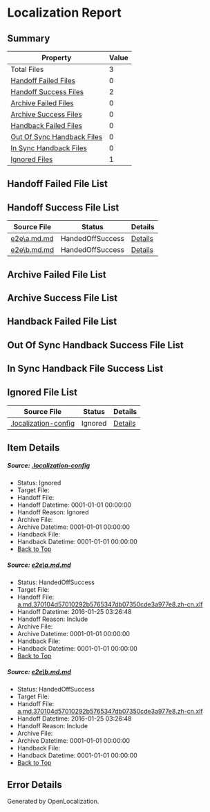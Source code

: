 # <a name='report-top'></a> Localization Report

## Summary
 Property | Value 
 -------- | ----- 
 Total Files | 3
[ Handoff Failed Files ](#handoff-failed-list)| 0
[ Handoff Success Files ](#handoff-success-list)| 2
[ Archive Failed Files ](#archive-failed-list)| 0
[ Archive Success Files ](#archive-success-list)| 0
[ Handback Failed Files ](#handback-failed-list)| 0
[ Out Of Sync Handback Files ](#outofsync-handback-success-list)| 0
[ In Sync Handback Files ](#insync-handback-success-list)| 0
[ Ignored Files ](#ignored-list)| 1

## <a name='handoff-failed-list'></a> Handoff Failed File List

## <a name='handoff-success-list'></a> Handoff Success File List
 Source File | Status | Details 
 ----------- | ------ | ------- 
 [e2e\a.md.md](https://github.com/OpenLocalizationTest/oltest/blob/1dd947e83bbc9167b458b976f699f0bcaf2e56a5/e2e/a.md.md) | HandedOffSuccess | [Details](#6debf56204b0e72aafb3e38adce9c0f443b09da01)
 [e2e\b.md.md](https://github.com/OpenLocalizationTest/oltest/blob/1dd947e83bbc9167b458b976f699f0bcaf2e56a5/e2e/b.md.md) | HandedOffSuccess | [Details](#6debf56204b0e72aafb3e38adce9c0f443b09da02)

## <a name='archive-failed-list'></a> Archive Failed File List

## <a name='archive-success-list'></a> Archive Success File List

## <a name='handback-failed-list'></a> Handback Failed File List

## <a name='outofsync-handback-success-list'></a> Out Of Sync Handback Success File List

## <a name='insync-handback-success-list'></a> In Sync Handback File Success List

## <a name='ignored-list'></a> Ignored File List
 Source File | Status | Details 
 ----------- | ------ | ------- 
 [.localization-config](https://github.com/OpenLocalizationTest/oltest/blob/1dd947e83bbc9167b458b976f699f0bcaf2e56a5/.localization-config) | Ignored | [Details](#e4725be8631cbe979bbe0fa8b97cd75f1fd41d4d0)

## Item Details
##### <a name='e4725be8631cbe979bbe0fa8b97cd75f1fd41d4d0'></a> Source: [.localization-config](https://github.com/OpenLocalizationTest/oltest/blob/1dd947e83bbc9167b458b976f699f0bcaf2e56a5/.localization-config)
* Status: Ignored
* Target File: 
* Handoff File: 
* Handoff Datetime: 0001-01-01 00:00:00
* Handoff Reason: Ignored
* Archive File: 
* Archive Datetime: 0001-01-01 00:00:00
* Handback File: 
* Handback Datetime: 0001-01-01 00:00:00
* [Back to Top](#report-top)

##### <a name='6debf56204b0e72aafb3e38adce9c0f443b09da01'></a> Source: [e2e\a.md.md](https://github.com/OpenLocalizationTest/oltest/blob/1dd947e83bbc9167b458b976f699f0bcaf2e56a5/e2e/a.md.md)
* Status: HandedOffSuccess
* Target File: 
* Handoff File: [a.md.370104d57010292b5765347db07350cde3a977e8.zh-cn.xlf](https://github.com/OpenLocalizationTestOrg/olhandoff/blob/8db822c8f780c1eda7dd910c66b34e76585367d4/ol-handoff/OpenLocalizationTestOrg/oltest.zh-cn/qimu/a.md.370104d57010292b5765347db07350cde3a977e8.zh-cn.xlf)
* Handoff Datetime: 2016-01-25 03:26:48
* Handoff Reason: Include
* Archive File: 
* Archive Datetime: 0001-01-01 00:00:00
* Handback File: 
* Handback Datetime: 0001-01-01 00:00:00
* [Back to Top](#report-top)

##### <a name='6debf56204b0e72aafb3e38adce9c0f443b09da02'></a> Source: [e2e\b.md.md](https://github.com/OpenLocalizationTest/oltest/blob/1dd947e83bbc9167b458b976f699f0bcaf2e56a5/e2e/b.md.md)
* Status: HandedOffSuccess
* Target File: 
* Handoff File: [a.md.370104d57010292b5765347db07350cde3a977e8.zh-cn.xlf](https://github.com/OpenLocalizationTestOrg/olhandoff/blob/8db822c8f780c1eda7dd910c66b34e76585367d4/ol-handoff/OpenLocalizationTestOrg/oltest.zh-cn/qimu/a.md.370104d57010292b5765347db07350cde3a977e8.zh-cn.xlf)
* Handoff Datetime: 2016-01-25 03:26:48
* Handoff Reason: Include
* Archive File: 
* Archive Datetime: 0001-01-01 00:00:00
* Handback File: 
* Handback Datetime: 0001-01-01 00:00:00
* [Back to Top](#report-top)


## Error Details

Generated by OpenLocalization.
